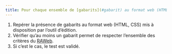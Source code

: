 ```yaml
---
title: Pour chaque ensemble de [gabarits](#gabarit) au format web (HTML, CSS), un gabarit au moins est conforme au [RAWeb](../raweb1/criteres.html). Cette règle est-elle respectée ?
---
```


1. Repérer la présence de gabarits au format web (HTML, CSS) mis à disposition par l’outil d’édition.
2. Vérifier qu’au moins un gabarit permet de respecter l’ensemble des critères du [RAWeb](../raweb1/index.html).
5. Si c’est le cas, le test est validé.